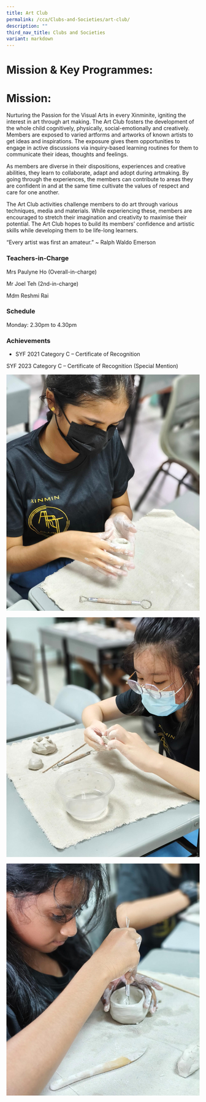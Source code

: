 ```yaml
---
title: Art Club
permalink: /cca/Clubs-and-Societies/art-club/
description: ""
third_nav_title: Clubs and Societies
variant: markdown
---
```


# **Mission & Key Programmes:**

# **Mission:**  
Nurturing the Passion for the Visual Arts in every Xinminite, igniting the interest in art through art making.
The Art Club fosters the development of the whole child cognitively, physically, social-emotionally and creatively. Members are exposed to varied artforms and artworks of known artists to get ideas and inspirations. The exposure gives them opportunities to engage in active discussions via inquiry-based learning routines for them to communicate their ideas, thoughts and feelings. 

As members are diverse in their dispositions, experiences and creative abilities, they learn to collaborate, adapt and adopt during artmaking. By going through the experiences, the members can contribute to areas they are confident in and at the same time cultivate the values of respect and care for one another. 

The Art Club activities challenge members to do art through various techniques, media and materials. While experiencing these, members are encouraged to stretch their imagination and creativity to maximise their potential. The Art Club hopes to build its members’ confidence and artistic skills while developing them to be life-long learners.

“Every artist was first an amateur.”
~ Ralph Waldo Emerson


### Teachers-in-Charge

Mrs Paulyne Ho (Overall-in-charge)

Mr Joel Teh (2nd-in-charge)

Mdm Reshmi Rai

### Schedule

Monday: 2.30pm to 4.30pm

### Achievements

*   SYF 2021 Category C – Certificate of Recognition

SYF 2023 Category C – Certificate of Recognition (Special Mention)

![](/images/Ceramics_handbuilding.jpg)
		 
![](/images/Ceramics_pressing_method.jpg)
		 
![](/images/Ceramics_Hollowing_Techniques.jpg)